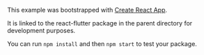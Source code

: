 This example was bootstrapped with [Create React App](https://github.com/facebook/create-react-app).

It is linked to the react-flutter package in the parent directory for development purposes.

You can run `npm install` and then `npm start` to test your package.
